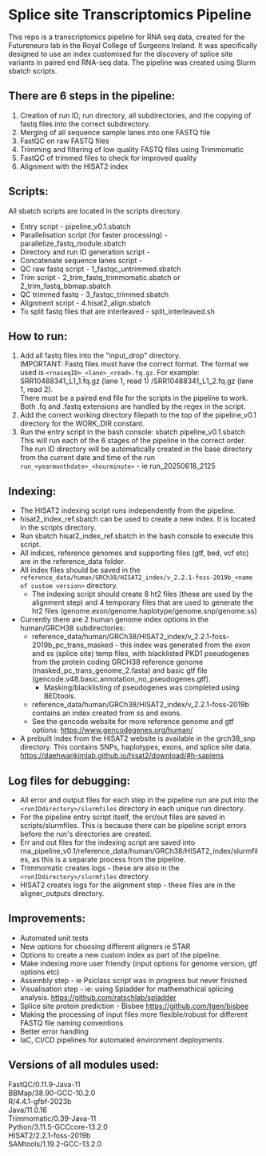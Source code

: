 # Splice site Transcriptomics Pipeline
This repo is a transcriptomics pipeline for RNA seq data, created for the Futureneuro lab in the Royal College of Surgeons Ireland.
It was specifically designed to use an index customised for the discovery of splice site variants in paired end RNA-seq data. The pipeline was created using Slurm sbatch scripts.

## There are 6 steps in the pipeline:
1. Creation of run ID, run directory, all subdirectories, and the copying of fastq files into the correct subdirectory.
2. Merging of all sequence sample lanes into one FASTQ file
3. FastQC on raw FASTQ files
4. Trimming and filtering of low quality FASTQ files using Trimmomatic
5. FastQC of trimmed files to check for improved quality
6. Alignment with the HISAT2 index


## Scripts:
All sbatch scripts are located in the scripts directory.
- Entry script - pipeline_v0.1.sbatch
- Parallelisation script (for faster processing) - parallelize_fastq_module.sbatch
- Directory and run ID generation script - 
- Concatenate sequence lanes script - 
- QC raw fastq script - 1_fastqc_untrimmed.sbatch
- Trim script - 2_trim_fastq_trimmomatic.sbatch or 2_trim_fastq_bbmap.sbatch
- QC trimmed fastq - 3_fastqc_trimmed.sbatch
- Alignment script - 4.hisat2_align.sbatch
- To split fastq files that are interleaved - split_interleaved.sh


## How to run:
1. Add all fastq files into the "input_drop" directory.  
IMPORTANT: Fastq files must have the correct format. The format we used is  `<rnaseqID>_<lane>_<read>.fq.gz`. For example: SRR10488341_L1_1.fq.gz (lane 1, read 1) /SRR10488341_L1_2.fq.gz (lane 1, read 2).  
There must be a paired end file for the scripts in the pipeline to work.  
Both .fq and .fastq extensions are handled by the regex in the script.  
2. Add the correct working directory filepath to the top of the pipeline_v0.1 directory for the WORK_DIR constant.
3. Run the entry script in the bash console: sbatch pipeline_v0.1.sbatch  
This will run each of the 6 stages of the pipeline in the correct order.  
The run ID directory will be automatically created in the base directory from the current date and time of the run  `run_<yearmonthdate>_<hourminute>` - ie run_20250618_2125


## Indexing:
- The HISAT2 indexing script runs independently from the pipeline. 
- hisat2_index_ref.sbatch can be used to create a new index. It is located in the scripts directory.
- Run sbatch hisat2_index_ref.sbatch in the bash console to execute this script.
- All indices, reference genomes and supporting files (gtf, bed, vcf etc) are in the reference_data folder.
- All index files should be saved in the  `reference_data/human/GRCh38/HISAT2_index/v_2.2.1-foss-2019b_<name of custom version>` directory.
    * The indexing script should create 8 ht2 files (these are used by the alignment step) and 4 temporary files that are used to generate the ht2 files (genome.exon/genome.haplotype/genome.snp/genome.ss)
- Currently there are 2 human genome index options in the human/GRCH38 subdirectories:
    * reference_data/human/GRCh38/HISAT2_index/v_2.2.1-foss-2019b_pc_trans_masked - this index was generated from the exon and ss (splice site) temp files, with blacklisted PKD1 pseudogenes from the protein coding GRCH38 reference genome (masked_pc_trans_genome_2.fasta) and basic gtf file (gencode.v48.basic.annotation_no_pseudogenes.gtf).
        * Masking/blacklisting of pseudogenes was completed using BEDtools.
    * reference_data/human/GRCh38/HISAT2_index/v_2.2.1-foss-2019b contains an index created from ss and exons.
    * See the gencode website for more reference genome and gtf options: https://www.gencodegenes.org/human/
- A prebuilt index from the HISAT2 website is available in the grch38_snp directory. This contains SNPs, haplotypes, exons, and splice site data. https://daehwankimlab.github.io/hisat2/download/#h-sapiens


## Log files for debugging:
- All error and output files for each step in the pipeline run are put into the  `<runIDdirectory>/slurmfiles` directory in each unique run directory.
- For the pipeline entry script itself, the err/out files are saved in scripts/slurmfiles. This is because there can be pipeline script errors before the run's directories are created.
- Err and out files for the indexing script are saved into rna_pipeline_v0.1/reference_data/human/GRCh38/HISAT2_index/slurmfiles, as this is a separate process from the pipeline.
- Trimmomatic creates logs - these are also in the  `<runIDdirectory>/slurmfiles` directory.
- HISAT2 creates logs for the alignment step - these files are in the aligner_outputs directory.


## Improvements:
- Automated unit tests
- New options for choosing different aligners ie STAR
- Options to create a new custom index as part of the pipeline.
- Make indexing more user friendly (input options for genome version, gtf options etc)
- Assembly step - ie Psiclass script was in progress but never finished
- Visualisation step - ie: using Spladder for mathemathical splicing analysis. https://github.com/ratschlab/spladder
- Splice site protein prediction - Bisbee https://github.com/tgen/bisbee
- Making the processing of input files more flexible/robust for different FASTQ file naming conventions
- Better error handling
- IaC, CI/CD pipelines for automated environment deployments.


## Versions of all modules used:
FastQC/0.11.9-Java-11  
BBMap/38.90-GCC-10.2.0  
R/4.4.1-gfbf-2023b  
Java/11.0.16  
Trimmomatic/0.39-Java-11  
Python/3.11.5-GCCcore-13.2.0  
HISAT2/2.2.1-foss-2019b  
SAMtools/1.19.2-GCC-13.2.0  
